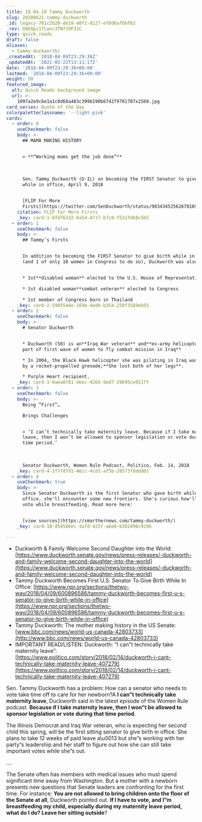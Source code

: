 ```yaml
---
title: 18.04.10 Tammy Duckworth
slug: 20200621-tammy-duckworth
_id: legacy-701c2b20-de19-40f1-8127-ef8d6af6bf62
_rev: O8E8pz1fLwnc3fN7JVF31C
type: quick_reads
draft: false
aliases:
  - tammy-duckworth/
_createdAt: '2018-04-09T23:29:36Z'
_updatedAt: '2021-03-22T13:11:17Z'
date: '2018-04-09T23:29:36+00:00'
lastmod: '2018-04-09T23:29:36+00:00'
weight: 50
featured_image:
  alt: Quick Reads background image
  url: >-
    1097a2e9c6e1a1c0d68a483c399b190b6742f9781707x2560.jpg
card_series: Quote of the Day
colorpaletteclassname: '--light-pink'
cards:
  - order: 0
    useCheckmark: false
    body: >-
      ## MAMA MAKING HISTORY


      > **“Working moms get the job done”**  
        
        
        
      Sen. Tammy Duckworth (D-IL) on becoming the FIRST Senator to give birth
      while in office, April 9, 2018


      [FLIP For More
      Firsts](https://twitter.com/SenDuckworth/status/983434525626781696)
    citation: FLIP For More Firsts
    _key: card-1-8fd76332-6a54-4717-b7c8-f531fdb8c5b5
  - order: 1
    useCheckmark: false
    body: >-
      ## Tammy’s Firsts


      In addition to becoming the FIRST Senator to give birth while in office
      (and 1 of only 10 women in Congress to do so), Duckworth was also the


      * 1st**disabled woman** elected to the U.S. House of Representatives

      * 1st disabled woman**combat veteran** elected to Congress

      * 1st member of Congress born in Thailand
    _key: card-2-5905544e-169b-4ed6-b354-258f3589eb55
  - order: 2
    useCheckmark: false
    body: >-
      # Senator Duckworth


      * Duckworth (50) is an**Iraq War veteran** and**ex-army helicopter pilot –
      part of first wave of women to fly combat mission in Iraq**

      * In 2004, the Black Hawk helicopter she was piloting in Iraq was struck
      by a rocket-propelled grenade;**She lost both of her legs**.

      * Purple Heart recipient.
    _key: card-3-0aea8f81-ebec-4265-9ed7-29b95ce921ff
  - order: 3
    useCheckmark: false
    body: >-
      Being “First”…  

      Brings Challenges


      > ‘I can’t technically take maternity leave. Because if I take maternity
      leave, then I won’t be allowed to sponsor legislation or vote during that
      time period.’  
        
        
        
      Senator Duckworth, Women Rule Podcast, Politico, Feb. 14, 2018
    _key: card-4-1f77d7d1-46cc-4cd1-af5b-28573f8ddd01
  - order: 4
    useCheckmark: true
    body: >-
      Since Senator Duckworth is the first Senator who gave birth while in
      office, she'll encounter some new frontiers. She's curious how'll she'll
      vote while breastfeeding. Read more here:


      [view sources](https://smarthernews.com/tammy-duckworth/)
    _key: card-10-d54586ec-3afd-425f-abe8-6302496c9296

---
```

* Duckworth & Family Welcome Second Daughter into the World: [https://www.duckworth.senate.gov/news/press-releases/-duckworth-and-family-welcome-second-daughter-into-the-world](https://www.duckworth.senate.gov/news/press-releases/-duckworth-and-family-welcome-second-daughter-into-the-world)
* Tammy Duckworth Becomes First U.S. Senator To Give Birth While In Office: [https://www.npr.org/sections/thetwo-way/2018/04/09/600896586/tammy-duckworth-becomes-first-u-s-senator-to-give-birth-while-in-office](https://www.npr.org/sections/thetwo-way/2018/04/09/600896586/tammy-duckworth-becomes-first-u-s-senator-to-give-birth-while-in-office)
* Tammy Duckworth: The mother making history in the US Senate: [www.bbc.com/news/world-us-canada-42803733](http://www.bbc.com/news/world-us-canada-42803733)
* IMPORTANT READ/LISTEN: Duckworth: “I can”t technically take maternity leave”: [https://www.politico.com/story/2018/02/14/duckworth-i-cant-technically-take-maternity-leave-407279](https://www.politico.com/story/2018/02/14/duckworth-i-cant-technically-take-maternity-leave-407279)

Sen. Tammy Duckworth has a problem: How can a senator who needs to vote take time off to care for her newborn?A **I can”t technically take maternity leave**, Duckworth said in the latest episode of the Women Rule podcast. **Because if I take maternity leave, then I won”t be allowed to sponsor legislation or vote during that time period**.

The Illinois Democrat and Iraq War veteran, who is expecting her second child this spring, will be the first sitting senator to give birth in office. She plans to take 12 weeks of paid leave a\u0013 but she”s working with her party”s leadership and her staff to figure out how she can still take important votes while she”s out.

….

The Senate often has members with medical issues who must spend significant time away from Washington. But a mother with a newborn presents new questions that Senate leaders are confronting for the first time. For instance: **You are not allowed to bring children onto the floor of the Senate at all**, Duckworth pointed out. **If I have to vote, and I”m breastfeeding my child, especially during my maternity leave period, what do I do? Leave her sitting outside**?